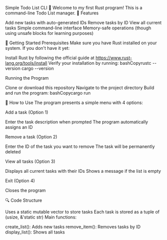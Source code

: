 Simple Todo List CLI 📝
Welcome to my first Rust program! This is a command-line Todo List manager.
🎯 Features

Add new tasks with auto-generated IDs
Remove tasks by ID
View all current tasks
Simple command-line interface
Memory-safe operations (though using unsafe blocks for learning purposes)

🚀 Getting Started
Prerequisites
Make sure you have Rust installed on your system. If you don't have it yet:

Install Rust by following the official guide at https://www.rust-lang.org/tools/install
Verify your installation by running:
bashCopyrustc --version
cargo --version


Running the Program

Clone or download this repository
Navigate to the project directory
Build and run the program:
bashCopycargo run


📖 How to Use
The program presents a simple menu with 4 options:

Add a task (Option 1)

Enter the task description when prompted
The program automatically assigns an ID


Remove a task (Option 2)

Enter the ID of the task you want to remove
The task will be permanently deleted


View all tasks (Option 3)

Displays all current tasks with their IDs
Shows a message if the list is empty


Exit (Option 4)

Closes the program



🔍 Code Structure

Uses a static mutable vector to store tasks
Each task is stored as a tuple of (usize, &'static str)
Main functions:

create_list(): Adds new tasks
remove_item(): Removes tasks by ID
display_list(): Shows all tasks
